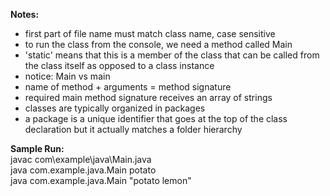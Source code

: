 __Notes:__  
* first part of file name must match class name, case sensitive
* to run the class from the console, we need a method called Main
* 'static' means that this is a member of the class that can be called from the class itself as opposed to a class instance
* notice: Main vs main
* name of method + arguments = method signature
* required main method signature receives an array of strings
* classes are typically organized in packages
* a package is a unique identifier that goes at the top of the class declaration but it actually matches a folder hierarchy

__Sample Run:__  
	javac com\example\java\Main.java  
	java com.example.java.Main potato  
	java com.example.java.Main "potato lemon"
